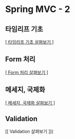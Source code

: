 # Spring MVC - 2

## 타임리프 기초

[[ 타임리프 기초 살펴보기 ]](https://github.com/woosungkim0123/spring-jpa-deep-dive/tree/master/spring_mvc_advance/use_thymeleaf)

## Form 처리

[[ Form 처리 살펴보기 ]](https://github.com/woosungkim0123/spring-jpa-deep-dive/tree/master/spring_mvc_advance/form)

## 메세지, 국제화

[[ 메세지, 국제화 살펴보기 ]](https://github.com/woosungkim0123/spring-jpa-deep-dive/tree/master/spring_mvc_advance/message_global)

## Validation

[[ Validation 살펴보기 ]](